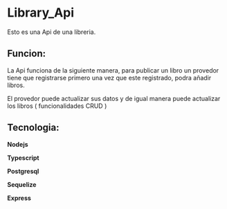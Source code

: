 # Library_Api

Esto es una Api de una libreria.

## Funcion:

La Api funciona de la siguiente manera, para publicar un libro 
un provedor tiene que registrarse primero una vez que este registrado, podra añadir libros.

El provedor puede actualizar sus datos y de igual manera puede actualizar los libros 
( funcionalidades CRUD ) 

## **Tecnologia:**

**Nodejs**

**Typescript**

**Postgresql**

**Sequelize**

**Express**


